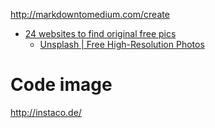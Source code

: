 http://markdowntomedium.com/create

- [24 websites to find original free pics](https://www.typeform.com/blog/ask-awesomely/free-pics/)
  - [Unsplash | Free High-Resolution Photos](https://unsplash.com/)

# Code image
http://instaco.de/
